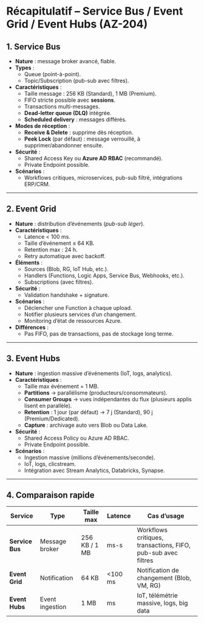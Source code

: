 # Récapitulatif – Service Bus / Event Grid / Event Hubs (AZ-204)

## 1. Service Bus
- **Nature** : message broker avancé, fiable.
- **Types** :
  - Queue (point-à-point).
  - Topic/Subscription (pub-sub avec filtres).
- **Caractéristiques** :
  - Taille message : 256 KB (Standard), 1 MB (Premium).
  - FIFO stricte possible avec **sessions**.
  - Transactions multi-messages.
  - **Dead-letter queue (DLQ)** intégrée.
  - **Scheduled delivery** : messages différés.
- **Modes de réception** :
  - **Receive & Delete** : supprime dès réception.
  - **Peek Lock** (par défaut) : message verrouillé, à supprimer/abandonner ensuite.
- **Sécurité** :
  - Shared Access Key ou **Azure AD RBAC** (recommandé).
  - Private Endpoint possible.
- **Scénarios** :
  - Workflows critiques, microservices, pub-sub filtré, intégrations ERP/CRM.

---

## 2. Event Grid
- **Nature** : distribution d’événements (*pub-sub léger*).
- **Caractéristiques** :
  - Latence < 100 ms.
  - Taille d’événement ≤ 64 KB.
  - Retention max : 24 h.
  - Retry automatique avec backoff.
- **Éléments** :
  - Sources (Blob, RG, IoT Hub, etc.).
  - Handlers (Functions, Logic Apps, Service Bus, Webhooks, etc.).
  - Subscriptions (avec filtres).
- **Sécurité** :
  - Validation handshake + signature.
- **Scénarios** :
  - Déclencher une Function à chaque upload.
  - Notifier plusieurs services d’un changement.
  - Monitoring d’état de ressources Azure.
- **Différences** :
  - Pas FIFO, pas de transactions, pas de stockage long terme.

---

## 3. Event Hubs
- **Nature** : ingestion massive d’événements (IoT, logs, analytics).
- **Caractéristiques** :
  - Taille max événement = 1 MB.
  - **Partitions** → parallélisme (producteurs/consommateurs).
  - **Consumer Groups** → vues indépendantes du flux (plusieurs applis lisent en parallèle).
  - **Retention** : 1 jour (par défaut) → 7 j (Standard), 90 j (Premium/Dedicated).
  - **Capture** : archivage auto vers Blob ou Data Lake.
- **Sécurité** :
  - Shared Access Policy ou Azure AD RBAC.
  - Private Endpoint possible.
- **Scénarios** :
  - Ingestion massive (millions d’événements/seconde).
  - IoT, logs, clicstream.
  - Intégration avec Stream Analytics, Databricks, Synapse.

---

## 4. Comparaison rapide
| Service       | Type             | Taille max | Latence | Cas d’usage |
|---------------|------------------|------------|---------|-------------|
| **Service Bus** | Message broker   | 256 KB / 1 MB | ms-s   | Workflows critiques, transactions, FIFO, pub-sub avec filtres |
| **Event Grid** | Notification     | 64 KB      | <100 ms | Notification de changement (Blob, VM, RG) |
| **Event Hubs** | Event ingestion  | 1 MB       | ms      | IoT, télémétrie massive, logs, big data |
